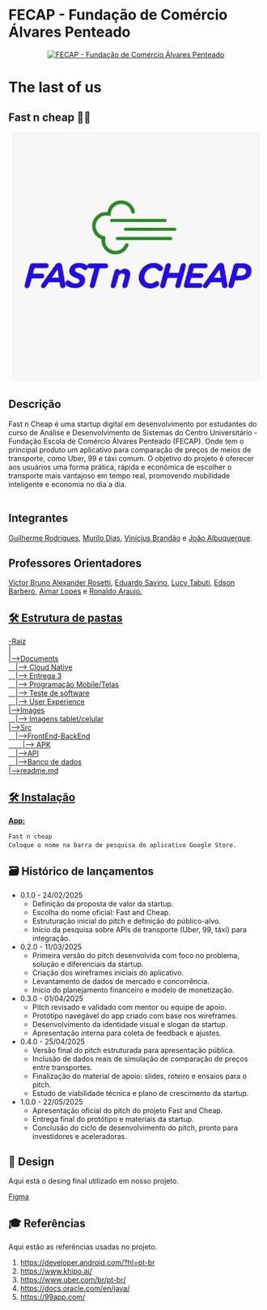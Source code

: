 # FECAP - Fundação de Comércio Álvares Penteado

<p align="center">
<a href= "https://www.fecap.br/"><img src="https://encrypted-tbn0.gstatic.com/images?q=tbn:ANd9GcRhZPrRa89Kma0ZZogxm0pi-tCn_TLKeHGVxywp-LXAFGR3B1DPouAJYHgKZGV0XTEf4AE&usqp=CAU" alt="FECAP - Fundação de Comércio Álvares Penteado" border="0"></a>
</p>

# The last of us
## Fast n cheap 🚗💨
<p align="center">
<img src="https://github.com/2025-1-NADS4/Projeto7/blob/main/Images/Logo.jpg"></a>

## Descrição
<p aling = "center">
Fast n Cheap é uma startup digital em desenvolvimento por estudantes do curso de Análise e Desenvolvimento de Sistemas do Centro Universitário - Fundação Escola de Comércio Álvares Penteado (FECAP). Onde tem o principal produto um aplicativo para comparação de preços de meios de transporte, como Uber, 99 e táxi comum. O objetivo do projeto é oferecer aos usuários uma forma prática, rápida e econômica de escolher o transporte mais vantajoso em tempo real, promovendo mobilidade inteligente e economia no dia a dia.
  <br><br>


## Integrantes

<a href="https://www.linkedin.com/in/guilherme-rodrigues-7468211b7/">Guilherme Rodrigues</a>, <a href="https://www.linkedin.com/in/murilo-dias-32b13a327/">Murilo Dias</a>, <a href="https://www.linkedin.com/in/vinícius-brandão-3846141bb/">Vinícius Brandão</a> e <a href="https://www.linkedin.com/in/jo%C3%A3o-henrique-percino-albuquerque-01bb36225/p"> João Albuquerque</a>.

## Professores Orientadores
<a href="https://www.linkedin.com/in/victorbarq/">Victor Bruno Alexander Rosetti</a>, <a href="https://www.linkedin.com/in/eduardo-savino-gomes-77833a10/">Eduardo Savino</a>, <a href="https://www.linkedin.com/in/lucymari/">Lucy Tabuti</a>, <a href="https://www.linkedin.com/in/edsonbarbero/">Edson Barbero</a>, <a href="https://www.linkedin.com/in/aimarlopes/">Aimar Lopes</a> e <a href="https://www.linkedin.com/in/ronaldo-araujo-pinto-3542811a/">Ronaldo Araujo.

## 🛠 Estrutura de pastas

-Raiz<br>
|<br>
|-->Documents<br>
  &emsp;|--> Cloud Native <br>
  &emsp;|--> Entrega 3 <br>
  &emsp;|--> Programação Mobile/Telas <br>
  &emsp;|--> Teste de software <br>
  &emsp;|--> User Experience  
|-->Images<br>
  &emsp;|--> Imagens tablet/celular <br>
|-->Src<br>
  &emsp;|-->FrontEnd-BackEnd<br>
      &emsp;&emsp;|--> APK <br>
  &emsp;|-->API<br>
  &emsp;|-->Banco de dados<br>
|-->readme.md<br>


## 🛠 Instalação


<b>App:</b>

```sh
Fast n cheap
Coloque o nome na barra de pesquisa do aplicativo Google Store.
```

## 🗃 Histórico de lançamentos

* 0.1.0 - 24/02/2025
    * Definição da proposta de valor da startup.
    * Escolha do nome oficial: Fast and Cheap.
    * Estruturação inicial do pitch e definição do público-alvo.
    * Início da pesquisa sobre APIs de transporte (Uber, 99, táxi) para integração.
* 0.2.0 - 11/03/2025
    * Primeira versão do pitch desenvolvida com foco no problema, solução e diferenciais da startup.
    * Criação dos wireframes iniciais do aplicativo.
    * Levantamento de dados de mercado e concorrência.
    * Início do planejamento financeiro e modelo de monetização.
 * 0.3.0 - 01/04/2025
    * Pitch revisado e validado com mentor ou equipe de apoio.
    * Protótipo navegável do app criado com base nos wireframes.
    * Desenvolvimento da identidade visual e slogan da startup.
    * Apresentação interna para coleta de feedback e ajustes.
 * 0.4.0 - 25/04/2025
     * Versão final do pitch estruturada para apresentação pública.
     * Inclusão de dados reais de simulação de comparação de preços entre transportes.
     * Finalização do material de apoio: slides, roteiro e ensaios para o pitch.
     * Estudo de viabilidade técnica e plano de crescimento da startup.
 * 1.0.0 - 22/05/2025
    * Apresentação oficial do pitch do projeto Fast and Cheap.
    * Entrega final do protótipo e materiais da startup.
    * Conclusão do ciclo de desenvolvimento do pitch, pronto para investidores e aceleradoras.
  


## 🎨 Design

Aqui está o desing final utilizado em nosso projeto.

<a href="https://www.figma.com/design/cjGGudML7nCt8pd95r5fwH/Untitled?node-id=1-106&t=dKUxKCZckxG4DZP6-0">Figma</a>


## 🎓 Referências

Aqui estão as referências usadas no projeto.

1. https://developer.android.com/?hl=pt-br
2. https://www.khipo.ai/
3. https://www.uber.com/br/pt-br/
4. https://docs.oracle.com/en/java/
5. https://99app.com/
